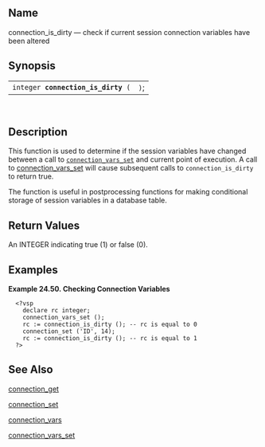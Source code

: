 <div>

<div>

</div>

<div>

## Name

connection_is_dirty — check if current session connection variables have
been altered

</div>

<div>

## Synopsis

<div>

|                                         |      |
|-----------------------------------------|------|
| `integer `**`connection_is_dirty`**` (` | `)`; |

<div>

 

</div>

</div>

</div>

<div>

## Description

This function is used to determine if the session variables have changed
between a call to <a href="fn_connection_vars_set.html" class="link"
title="connection_vars_set"><code
class="function">connection_vars_set</code></a> and current point of
execution. A call to <a href="fn_connection_vars_set.html" class="link"
title="connection_vars_set">connection_vars_set</a> will cause
subsequent calls to `connection_is_dirty` to return true.

The function is useful in postprocessing functions for making
conditional storage of session variables in a database table.

</div>

<div>

## Return Values

An <span class="type">INTEGER </span> indicating true (1) or false (0).

</div>

<div>

## Examples

<div>

**Example 24.50. Checking Connection Variables**

<div>

``` programlisting
  <?vsp
    declare rc integer;
    connection_vars_set ();
    rc := connection_is_dirty (); -- rc is equal to 0
    connection_set ('ID', 14);
    rc := connection_is_dirty (); -- rc is equal to 1
  ?>
```

</div>

</div>

  

</div>

<div>

## See Also

<a href="fn_connection_get.html" class="link"
title="connection_get">connection_get</a>

<a href="fn_connection_set.html" class="link"
title="connection_set">connection_set</a>

<a href="fn_connection_vars.html" class="link"
title="connection_vars">connection_vars</a>

<a href="fn_connection_vars_set.html" class="link"
title="connection_vars_set">connection_vars_set</a>

</div>

</div>
